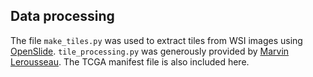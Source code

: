## Data processing

The file ```make_tiles.py``` was used to extract tiles from WSI images using [OpenSlide](https://openslide.org/). ```tile_processing.py``` was generously provided by [Marvin Lerousseau](https://marvinler.github.io). The TCGA manifest file is also included here. 
